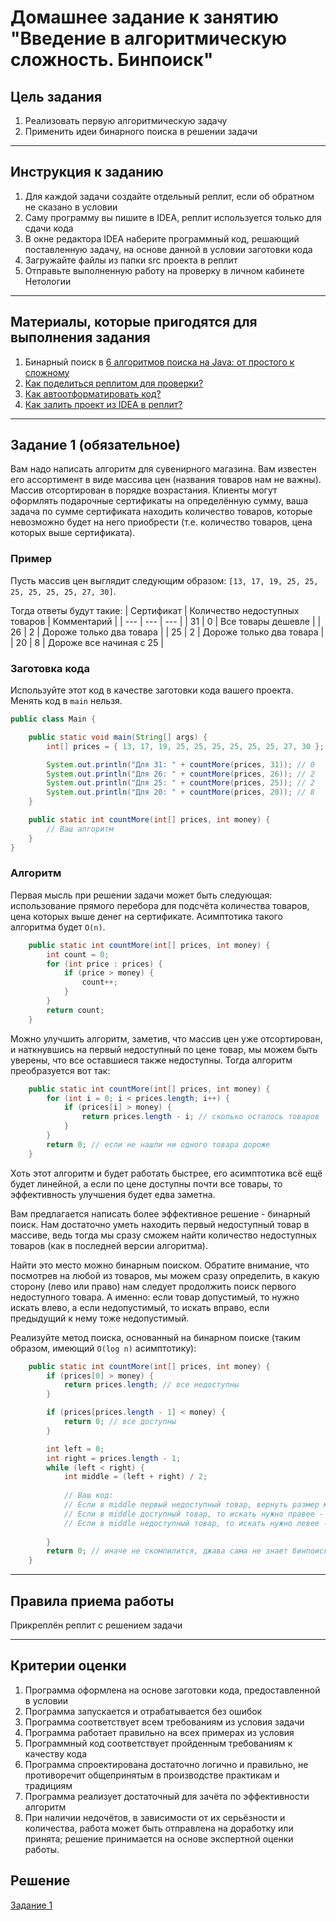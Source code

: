 # Домашнее задание к занятию "Введение в алгоритмическую сложность. Бинпоиск"

## Цель задания

1. Реализовать первую алгоритмическую задачу
2. Применить идеи бинарного поиска в решении задачи

------

## Инструкция к заданию

1. Для каждой задачи создайте отдельный реплит, если об обратном не сказано в условии
1. Саму программу вы пишите в IDEA, реплит используется только для сдачи кода
1. В окне редактора IDEA наберите программный код, решающий поставленную задачу, на основе данной в условии заготовки кода
1. Загружайте файлы из папки src проекта в реплит
1. Отправьте выполненную работу на проверку в личном кабинете Нетологии

------

## Материалы, которые пригодятся для выполнения задания

1. Бинарный поиск в [6 алгоритмов поиска на Java: от простого к сложному](https://proglib.io/p/6-search-algorithms-java)
2. [Как поделиться реплитом для проверки?](https://github.com/netology-code/java-homeworks/blob/java-43/QA_ReplitShare.md)
3. [Как автоотформатировать код?](https://github.com/netology-code/java-homeworks/blob/java-43/QA_Format.md)
4. [Как залить проект из IDEA в реплит?](https://github.com/netology-code/java-homeworks/blob/java-43/QA_ReplitUpload.md)

------

## Задание 1 (обязательное)

Вам надо написать алгоритм для сувенирного магазина.
Вам известен его ассортимент в виде массива цен (названия товаров нам не важны). Массив отсортирован в порядке возрастания.
Клиенты могут оформлять подарочные сертификаты на определённую сумму, ваша задача по сумме сертификата находить количество товаров, которые невозможно будет на него приобрести (т.е. количество товаров, цена которых выше сертификата).

### Пример
Пусть массив цен выглядит следующим образом: `[13, 17, 19, 25, 25, 25, 25, 25, 25, 27, 30]`.

Тогда ответы будут такие:
| Сертификат | Количество недоступных товаров | Комментарий |
| --- | --- | --- |
| 31 | 0 | Все товары дешевле |
| 26 | 2 | Дороже только два товара |
| 25 | 2 | Дороже только два товара |
| 20 | 8 | Дороже все начиная с 25 |

### Заготовка кода
Используйте этот код в качестве заготовки кода вашего проекта. Менять код в `main` нельзя.

```java
public class Main {

    public static void main(String[] args) {
        int[] prices = { 13, 17, 19, 25, 25, 25, 25, 25, 25, 27, 30 };

        System.out.println("Для 31: " + countMore(prices, 31)); // 0
        System.out.println("Для 26: " + countMore(prices, 26)); // 2
        System.out.println("Для 25: " + countMore(prices, 25)); // 2
        System.out.println("Для 20: " + countMore(prices, 20)); // 8
    }

    public static int countMore(int[] prices, int money) {
        // Ваш алгоритм
    }
}
```

### Алгоритм

Первая мысль при решении задачи может быть следующая: использование прямого перебора для подсчёта количества товаров, цена которых выше денег на сертификате. 
Асимптотика такого алгоритма будет `O(n)`.
```java
    public static int countMore(int[] prices, int money) {
        int count = 0;
        for (int price : prices) {
            if (price > money) {
                count++;
            }
        }
        return count;
    }
```

Можно улучшить алгоритм, заметив, что массив цен уже отсортирован, и наткнувшись на первый недоступный по цене товар, мы можем быть уверены, что все оставшиеся также недоступны. Тогда алгоритм преобразуется вот так:
```java
    public static int countMore(int[] prices, int money) {
        for (int i = 0; i < prices.length; i++) {
            if (prices[i] > money) {
                return prices.length - i; // сколько осталось товаров
            }
        }
        return 0; // если не нашли ни одного товара дороже
    }
```

Хоть этот алгоритм и будет работать быстрее, его асимптотика всё ещё будет линейной, а если по цене доступны почти все товары, то эффективность улучшения будет едва заметна.

Вам предлагается написать более эффективное решение - бинарный поиск.
Нам достаточно уметь находить первый недоступный товар в массиве, ведь тогда мы сразу сможем найти количество недоступных товаров (как в последней версии алгоритма).

Найти это место можно бинарным поиском.
Обратите внимание, что посмотрев на любой из товаров, мы можем сразу определить, в какую сторону (лево или право) нам следует продолжить поиск первого недоступного товара. А именно: если товар допустимый, то нужно искать влево, а если недопустимый, то искать вправо, если предыдущий к нему тоже недопустимый.

Реализуйте метод поиска, основанный на бинарном поиске (таким образом, имеющий `O(log n)` асимптотику):
```java
    public static int countMore(int[] prices, int money) {
        if (prices[0] > money) {
            return prices.length; // все недоступны
        }

        if (prices[prices.length - 1] < money) {
            return 0; // все доступны
        }

        int left = 0;
        int right = prices.length - 1;
        while (left < right) {
            int middle = (left + right) / 2;
            
            // Ваш код:
            // Если в middle первый недоступный товар, вернуть размер массива минус middle
            // Если в middle доступный товар, то искать нужно правее - left = middle + 1
            // Если в middle недоступный товар, то искать нужно левее - right = middle - 1
            
        }
        return 0; // иначе не скомпилится, джава сама не знает бинпоиск
    }
```

------


## Правила приема работы

Прикреплён реплит с решением задачи

------

## Критерии оценки

1. Программа оформлена на основе заготовки кода, предоставленной в условии
1. Программа запускается и отрабатывается без ошибок
2. Программа соответствует всем требованиям из условия задачи
3. Программа работает правильно на всех примерах из условия
4. Программный код соответствует пройденным требованиям к качеству кода
5. Программа спроектирована достаточно логично и правильно, не противоречит общепринятым в производстве практикам и традициям
6. Программа реализует достаточный для зачёта по эффективности алгоритм
7. При наличии недочётов, в зависимости от их серьёзности и количества, работа может быть отправлена на доработку или принята; решение принимается на основе экспертной оценки работы.

## Решение

[Задание 1](https://replit.com/@NewAge1979/Example11-1#Main.java)